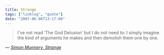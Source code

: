 ```yaml
---
title: Strange
tags: ["linklog", "quote"]
date: "2007-06-06T13:17:00"
---
```


> I've not read &lsquo;The God Delusion&rsquo; but I do not need to: I simply imagine the kind of arguments he makes and then demolish them one by one.

— <cite>[Simon Munnery, _Strange_](https://www.newstatesman.com/blogs/simon-munnery/2007/06/phone-fight-someone-shouting)</cite>
